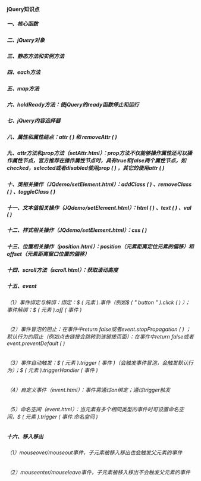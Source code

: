 #### jQuery知识点

##### 一、核心函数

##### 二、jQuery对象

##### 三、静态方法和实例方法

##### 四、each方法

##### 五、map方法

##### 六、holdReady方法：使jQuery的ready函数停止和运行

##### 七、jQuery内容选择器

##### 八、属性和属性结点：attr ( ) 和 removeAttr ( ) 

##### 九、attr方法和prop方法（setAttr.html）：prop方法不仅能够操作属性还可以操作属性节点，官方推荐在操作属性节点时，具有true和false两个属性节点，如checked，selected或者disabled使用prop ( ) ，其它的使用attr ( ) 

##### 十、类相关操作（JQdemo/setElement.html）：addClass ( ) 、removeClass ( ) 、toggleClass ( ) 

##### 十一、文本值相关操作（JQdemo/setElement.html）：html ( ) 、text ( ) 、val ( ) 

##### 十二、样式相关操作（JQdemo/setElement.html）：css ( ) 

##### 十三、位置相关操作（position.html）：position（元素距离定位元素的偏移）和offset（元素距离窗口位置的偏移）

##### 十四、scroll方法（scroll.html）：获取滚动高度

##### 十五、event

###### （1）事件绑定与解绑：绑定：$ ( 元素 ).事件（例如$ ( " button " ).click ( ) ）；事件解绑：$ ( 元素 ).off  ( 事件 ) 

###### （2）事件冒泡的阻止：在事件中return false或者event.stopPropagation ( ) ；默认行为的阻止（例如点击链接会跳转到该链接页面）：在事件中return false或者event.preventDefault ( ) 

###### （3）事件自动触发：$ ( 元素 ).trigger ( 事件 )（会触发事件冒泡，会触发默认行为）；$ ( 元素 ).triggerHandler ( 事件 ) 

###### （4）自定义事件（event.html）：事件需通过on绑定；通过trigger触发

###### （5）命名空间（event.html）：当元素有多个相同类型的事件时可设置命名空间，$ ( 元素 ).trigger ( 事件.命名空间 )

##### 十六、移入移出

###### （1）mouseover/mouseout事件，子元素被移入移出也会触发父元素的事件

###### （2）mouseenter/mouseleave事件，子元素被移入移出不会触发父元素的事件